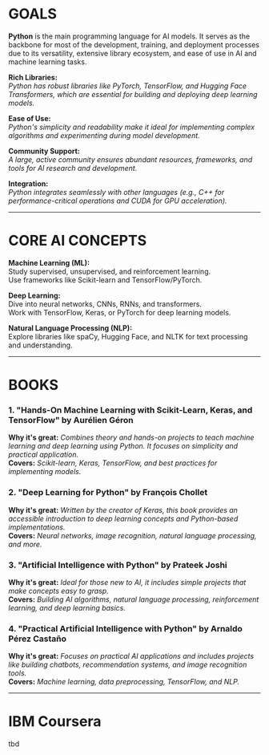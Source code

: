# GOALS
**Python** is the main programming language for AI models. It serves as the backbone for most of the development, training, and deployment processes due to its versatility, extensive library ecosystem, and ease of use in AI and machine learning tasks.

**Rich Libraries:**  
*Python has robust libraries like PyTorch, TensorFlow, and Hugging Face Transformers, which are essential for building and deploying deep learning models.*  

**Ease of Use:**  
*Python's simplicity and readability make it ideal for implementing complex algorithms and experimenting during model development.*  

**Community Support:**  
*A large, active community ensures abundant resources, frameworks, and tools for AI research and development.*  

**Integration:**  
*Python integrates seamlessly with other languages (e.g., C++ for performance-critical operations and CUDA for GPU acceleration).*

---
# CORE AI CONCEPTS
**Machine Learning (ML):**  
Study supervised, unsupervised, and reinforcement learning.  
Use frameworks like Scikit-learn and TensorFlow/PyTorch. 

**Deep Learning:**  
Dive into neural networks, CNNs, RNNs, and transformers.  
Work with TensorFlow, Keras, or PyTorch for deep learning models. 

**Natural Language Processing (NLP):**  
Explore libraries like spaCy, Hugging Face, and NLTK for text processing and understanding.  

---
# BOOKS

### 1. "Hands-On Machine Learning with Scikit-Learn, Keras, and TensorFlow" by Aurélien Géron  
**Why it's great:** *Combines theory and hands-on projects to teach machine learning and deep learning using Python. It focuses on simplicity and practical application.*  
**Covers:** *Scikit-learn, Keras, TensorFlow, and best practices for implementing models.*

### 2. "Deep Learning for Python" by François Chollet  
**Why it's great:** *Written by the creator of Keras, this book provides an accessible introduction to deep learning concepts and Python-based implementations.*  
**Covers:** *Neural networks, image recognition, natural language processing, and more.*

### 3. "Artificial Intelligence with Python" by Prateek Joshi  
**Why it's great:** *Ideal for those new to AI, it includes simple projects that make concepts easy to grasp.*  
**Covers:** *Building AI algorithms, natural language processing, reinforcement learning, and deep learning basics.* 


### 4. "Practical Artificial Intelligence with Python" by Arnaldo Pérez Castaño  
**Why it's great:** *Focuses on practical AI applications and includes projects like building chatbots, recommendation systems, and image recognition tools.*  
**Covers:** *Machine learning, data preprocessing, TensorFlow, and NLP.*

---

# IBM Coursera 
tbd
